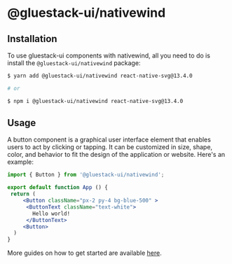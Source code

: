 # @gluestack-ui/nativewind

## Installation

To use gluestack-ui components with nativewind, all you need to do is install the
`@gluestack-ui/nativewind` package:

```sh
$ yarn add @gluestack-ui/nativewind react-native-svg@13.4.0

# or

$ npm i @gluestack-ui/nativewind react-native-svg@13.4.0
```

## Usage

A button component is a graphical user interface element that enables users to act by clicking or tapping. It can be customized in size, shape, color, and behavior to fit the design of the application or website. Here's an example:

```jsx
import { Button } from '@gluestack-ui/nativewind';

export default function App () {
 return (
     <Button className="px-2 py-4 bg-blue-500" >
      <ButtonText className="text-white">
        Hello world!
      </ButtonText>
     <Button>
  )
}
```

More guides on how to get started are available
[here](https://gluestack.io/).
